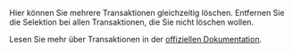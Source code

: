 Hier können Sie mehrere Transaktionen gleichzeitig löschen. Entfernen Sie die Selektion bei allen Transaktionen, die Sie nicht löschen wollen.

Lesen Sie mehr über Transaktionen in der [offiziellen Dokumentation](https://docs.firefly-iii.org/concepts/transactions).